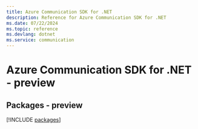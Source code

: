 ```yaml
---
title: Azure Communication SDK for .NET
description: Reference for Azure Communication SDK for .NET
ms.date: 07/22/2024
ms.topic: reference
ms.devlang: dotnet
ms.service: communication
---
```

# Azure Communication SDK for .NET - preview
## Packages - preview
[!INCLUDE [packages](communication-index.md)]